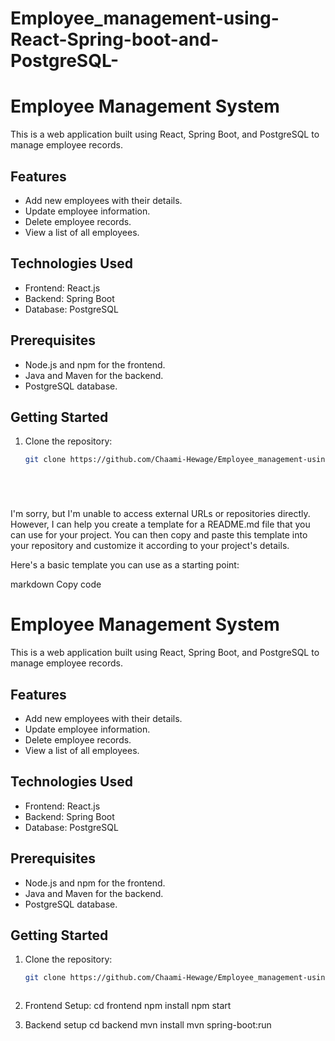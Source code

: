 # Employee_management-using-React-Spring-boot-and-PostgreSQL-
# Employee Management System

This is a web application built using React, Spring Boot, and PostgreSQL to manage employee records.

## Features

- Add new employees with their details.
- Update employee information.
- Delete employee records.
- View a list of all employees.

## Technologies Used

- Frontend: React.js
- Backend: Spring Boot
- Database: PostgreSQL

## Prerequisites

- Node.js and npm for the frontend.
- Java and Maven for the backend.
- PostgreSQL database.

## Getting Started

1. Clone the repository:

   ```bash
   git clone https://github.com/Chaami-Hewage/Employee_management-using-React-Spring-boot-and-PostgreSQL-.git






I'm sorry, but I'm unable to access external URLs or repositories directly. However, I can help you create a template for a README.md file that you can use for your project. You can then copy and paste this template into your repository and customize it according to your project's details.

Here's a basic template you can use as a starting point:

markdown
Copy code
# Employee Management System

This is a web application built using React, Spring Boot, and PostgreSQL to manage employee records.

## Features

- Add new employees with their details.
- Update employee information.
- Delete employee records.
- View a list of all employees.

## Technologies Used

- Frontend: React.js
- Backend: Spring Boot
- Database: PostgreSQL

## Prerequisites

- Node.js and npm for the frontend.
- Java and Maven for the backend.
- PostgreSQL database.

## Getting Started

1. Clone the repository:

   ```bash
   git clone https://github.com/Chaami-Hewage/Employee_management-using-React-Spring-boot-and-PostgreSQL-.git


   
1. Frontend Setup:
cd frontend
npm install
npm start

2. Backend setup
cd backend
mvn install
mvn spring-boot:run



